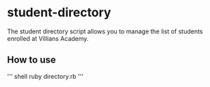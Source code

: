 # student-directory

The student directory script allows you to manage the list of students enrolled at Villians Academy.

## How to use

''' shell
ruby directory.rb
'''